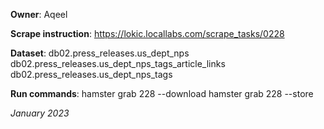 **Owner**: Aqeel
 
**Scrape instruction**: https://lokic.locallabs.com/scrape_tasks/0228

**Dataset**: db02.press_releases.us_dept_nps
             db02.press_releases.us_dept_nps_tags_article_links
             db02.press_releases.us_dept_nps_tags

**Run commands**: hamster grab 228 --download
                  hamster grab 228 --store

_January 2023_
